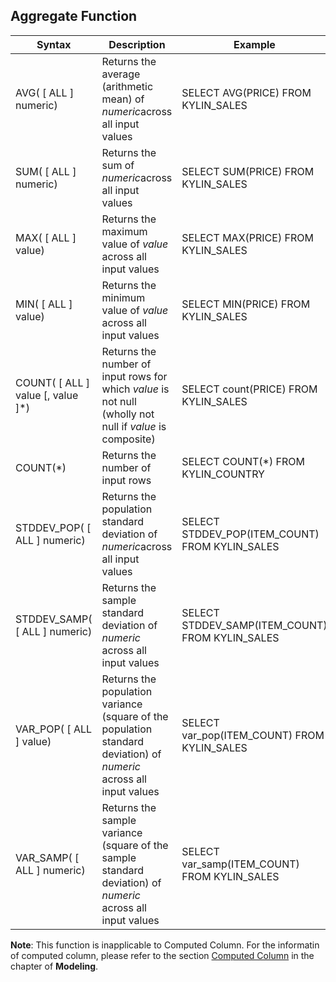 ## Aggregate Function

| Syntax                            | Description                              | Example                                  | Return            |
| --------------------------------- | ---------------------------------------- | ---------------------------------------- | ----------------- |
| AVG( [ ALL ] numeric)             | Returns the average (arithmetic mean) of *numeric*across all input values | SELECT AVG(PRICE) FROM KYLIN_SALES       | 49.23855638491023 |
| SUM( [ ALL ] numeric)             | Returns the sum of *numeric*across all input values | SELECT SUM(PRICE) FROM KYLIN_SALES       | 244075.5240       |
| MAX( [ ALL ] value)               | Returns the maximum value of *value* across all input values | SELECT MAX(PRICE) FROM KYLIN_SALES       | 99.9865           |
| MIN( [ ALL ] value)               | Returns the minimum value of *value* across all input values | SELECT MIN(PRICE) FROM KYLIN_SALES       | 0.0008            |
| COUNT( [ ALL ] value [, value ]*) | Returns the number of input rows for which *value* is not null (wholly not null if *value* is composite) | SELECT count(PRICE) FROM KYLIN_SALES     | 4957              |
| COUNT(*)                          | Returns the number of input rows         | SELECT COUNT(*) FROM KYLIN_COUNTRY       | 244               |
| STDDEV_POP( [ ALL ] numeric)      | Returns the population standard deviation of *numeric*across all input values | SELECT STDDEV_POP(ITEM_COUNT) FROM KYLIN_SALES | 5                 |
| STDDEV_SAMP( [ ALL ] numeric)     | Returns the sample standard deviation of *numeric* across all input values | SELECT STDDEV_SAMP(ITEM_COUNT) FROM KYLIN_SALES | 5                 |
| VAR_POP( [ ALL ] value)           | Returns the population variance (square of the population standard deviation) of *numeric* across all input values | SELECT var_pop(ITEM_COUNT) FROM KYLIN_SALES | 33                |
| VAR_SAMP( [ ALL ] numeric)        | Returns the sample variance (square of the sample standard deviation) of *numeric* across all input values | SELECT var_samp(ITEM_COUNT) FROM KYLIN_SALES | 33                |

**Note**: This function is inapplicable to Computed Column. For the informatin of computed column, please refer to the section [Computed Column](model/computed_column.en.md) in the chapter of **Modeling**.